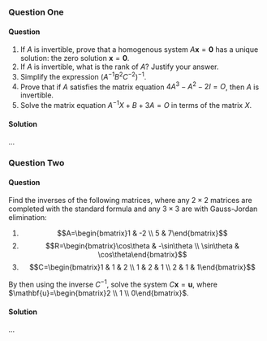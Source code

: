 ### Question One

#### Question

1. If $A$ is invertible, prove that a homogenous system $A \mathbf{x}=\mathbf{0}$ has a unique solution: the zero solution $\mathbf{x}=\mathbf{0}$.
2. If $A$ is invertible, what is the rank of $A$? Justify your answer.
3. Simplify the expression $(A^{-1}B^{2}C^{-2})^{-1}$.
4. Prove that if $A$ satisfies the matrix equation $4A^{3}-A^{2}-2I=O$, then $A$ is invertible.
5. Solve the matrix equation $A^{-1}X+B+3A=O$ in terms of the matrix $X$.

#### Solution

...

### Question Two

#### Question

Find the inverses of the following matrices, where any $2\times2$ matrices are completed with the standard formula and any $3\times3$ are with Gauss-Jordan elimination:

1. $$A=\begin{bmatrix}1 & -2 \\ 5 & 7\end{bmatrix}$$
2. $$R=\begin{bmatrix}\cos\theta & -\sin\theta \\ \sin\theta & \cos\theta\end{bmatrix}$$
3. $$C=\begin{bmatrix}1 & 1 & 2 \\ 1 & 2 & 1 \\ 2 & 1 & 1\end{bmatrix}$$

By then using the inverse $C^{-1}$, solve the system $C \mathbf{x}=\mathbf{u}$, where $\mathbf{u}=\begin{bmatrix}2 \\ 1 \\ 0\end{bmatrix}$.

#### Solution

...